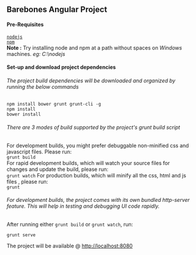 ## Barebones Angular Project
#### Pre-Requisites
[`nodejs`](https://nodejs.org/en/)  
[`npm`](https://nodejs.org/en/)  
**Note :** Try installing node and npm at a path without spaces on *Windows* machines. _eg: C:\nodejs_

#### Set-up and download project dependencies
###### The project build dependencies will be downloaded and organized by running the below commands
```
npm install bower grunt grunt-cli -g
npm install
bower install
```

###### There are 3 modes of build supported by the project's _grunt_ build script
For development builds, you might prefer debuggable non-minified css and javascript files. Please run:  
`grunt build`  
For rapid development builds, which will watch your source files for changes and update the build, please run:  
`grunt watch`
For production builds, which will minify all the css, html and js files , please run:    
`grunt`

###### For development builds, the project comes with its own bundled http-server feature. This will help in testing and debugging UI code rapidly.
After running either `grunt build` or `grunt watch`, run:
```
grunt serve
```
The project will be available @ [http://localhost:8080](http://localhost:8080)
